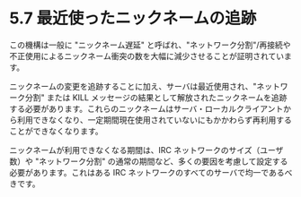# 5.7 最近使ったニックネームの追跡

この機構は一般に "ニックネーム遅延" と呼ばれ、"ネットワーク分割"/再接続や不正使用によるニックネーム衝突の数を大幅に減少させることが証明されています。

ニックネームの変更を追跡することに加え、サーバは最近使用され、"ネットワーク分割" または KILL メッセージの結果として解放されたニックネームを追跡する必要があります。これらのニックネームはサーバ・ローカルクライアントから利用できなくなり、一定期間現在使用されていないにもかかわらず再利用することができなくなります。

ニックネームが利用できなくなる期間は、IRC ネットワークのサイズ（ユーザ数）や "ネットワーク分割" の通常の期間など、多くの要因を考慮して設定する必要があります。これはある IRC ネットワークのすべてのサーバで均一であるべきです。
